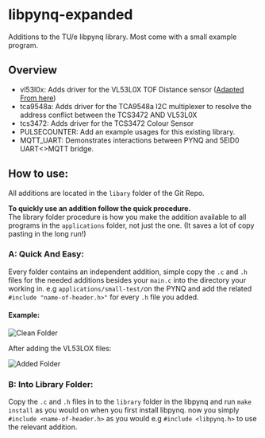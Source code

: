 

# libpynq-expanded

Additions to the TU/e libpynq library.
Most come with a small example program.

## Overview

 - vl53l0x: Adds driver for the VL53L0X TOF Distance sensor ([Adapted From here](https://github.com/bitbank2/VL53L0X))
 - tca9548a: Adds driver for the TCA9548a I2C multiplexer to resolve the address conflict between the TCS3472 AND VL53L0X
 - tcs3472: Adds driver for the TCS3472 Colour Sensor
 - PULSECOUNTER: Add an example usages for this existing library.
 - MQTT_UART: Demonstrates interactions between PYNQ and 5EID0 UART<>MQTT bridge.


## How to use:
All additions are located in the `libary` folder of the Git Repo.  

**To quickly use an addition follow the quick procedure.**  
 The library folder procedure is how you make the addition available to all programs in the `applications` folder, not just the one. (It saves a lot of copy pasting in the long run!)
 
 ### A: Quick And Easy:
Every folder contains an independent addition, simple copy the `.c` and `.h` files for the needed additions besides your `main.c` into the directory your working in. e.g `applications/small-test/`on the PYNQ and add the related `#include "name-of-header.h>"` for every `.h` file you added. 

#### Example:

![Clean Folder](https://raw.githubusercontent.com/Walthzer/libpynq-expanded/master/assets/images/clean-folder.PNG "Clean Folder")

After adding the VL53LOX files:

![Added Folder](https://raw.githubusercontent.com/Walthzer/libpynq-expanded/master/assets/images/added-folder.PNG "Added Folder")

### B: Into Library Folder:
Copy the `.c` and `.h` files in to the `library` folder in the libpynq and run `make install` as you would on when you first install libpynq. now you simply `#include <name-of-header.h>` as you would e.g `#include <libpynq.h>` to use the relevant addition.
